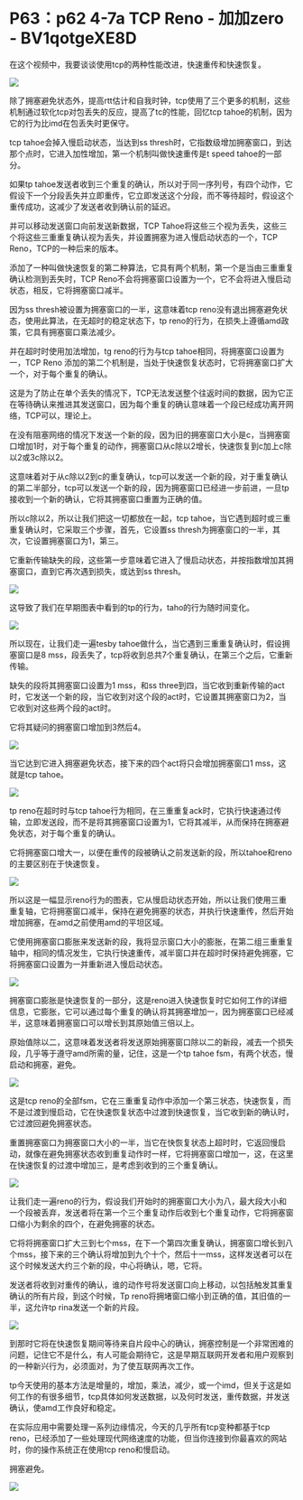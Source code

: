 # P63：p62 4-7a TCP Reno - 加加zero - BV1qotgeXE8D

在这个视频中，我要谈谈使用tcp的两种性能改进，快速重传和快速恢复。

![](img/307c9b4d4eb1c538348f684a1e5495a5_1.png)

除了拥塞避免状态外，提高rtt估计和自我时钟，tcp使用了三个更多的机制，这些机制通过软化tcp对包丢失的反应，提高了tc的性能，回忆tcp tahoe的机制，因为它的行为比imd在包丢失时更保守。

tcp tahoe会掉入慢启动状态，当达到ss thresh时，它指数级增加拥塞窗口，到达那个点时，它进入加性增加，第一个机制叫做快速重传是t speed tahoe的一部分。

如果tp tahoe发送者收到三个重复的确认，所以对于同一序列号，有四个动作，它假设下一个分段丢失并立即重传，它立即发送这个分段，而不等待超时，假设这个重传成功，这减少了发送者收到确认前的延迟。

并可以移动发送窗口向前发送新数据，TCP Tahoe将这些三个视为丢失，这些三个将这些三重重复确认视为丢失，并设置拥塞为进入慢启动状态的一个，TCP Reno，TCP的一种后来的版本。

添加了一种叫做快速恢复的第二种算法，它具有两个机制，第一个是当由三重重复确认检测到丢失时，TCP Reno不会将拥塞窗口设置为一个，它不会将进入慢启动状态，相反，它将拥塞窗口减半。

因为ss thresh被设置为拥塞窗口的一半，这意味着tcp reno没有退出拥塞避免状态，使用此算法，在无超时的稳定状态下，tp reno的行为，在损失上遵循amd政策，它具有拥塞窗口乘法减少。

并在超时时使用加法增加，tg reno的行为与tcp tahoe相同，将拥塞窗口设置为一，TCP Reno 添加的第二个机制是，当处于快速恢复状态时，它将拥塞窗口扩大一个，对于每个重复的确认。

这是为了防止在单个丢失的情况下，TCP无法发送整个往返时间的数据，因为它正在等待确认来推进其发送窗口，因为每个重复的确认意味着一个段已经成功离开网络，TCP可以，理论上。

在没有阻塞网络的情况下发送一个新的段，因为旧的拥塞窗口大小是c，当拥塞窗口增加1时，对于每个重复的动作，拥塞窗口从c除以2增长，快速恢复到c加上c除以2或3c除以2。

这意味着对于从c除以2到c的重复确认，tcp可以发送一个新的段，对于重复确认的第二半部分，tcp可以发送一个新的段，因为拥塞窗口已经进一步前进，一旦tp接收到一个新的确认，它将其拥塞窗口重置为正确的值。

所以c除以2，所以让我们把这一切都放在一起，tcp tahoe，当它遇到超时或三重重复确认时，它采取三个步骤，首先，它设置ss thresh为拥塞窗口的一半，其次，它设置拥塞窗口为1，第三。

它重新传输缺失的段，这些第一步意味着它进入了慢启动状态，并按指数增加其拥塞窗口，直到它再次遇到损失，或达到ss thresh。



![](img/307c9b4d4eb1c538348f684a1e5495a5_3.png)

这导致了我们在早期图表中看到的tp的行为，taho的行为随时间变化。

![](img/307c9b4d4eb1c538348f684a1e5495a5_5.png)

所以现在，让我们走一遍tesby tahoe做什么，当它遇到三重重复确认时，假设拥塞窗口是8 mss，段丢失了，tcp将收到总共7个重复确认，在第三个之后，它重新传输。

缺失的段将其拥塞窗口设置为1 mss，和ss three到四，当它收到重新传输的act时，它发送一个新的段，当它收到对这个段的act时，它设置其拥塞窗口为2，当它收到对这些两个段的act时。

它将其疑问的拥塞窗口增加到3然后4。

![](img/307c9b4d4eb1c538348f684a1e5495a5_7.png)

当它达到它进入拥塞避免状态，接下来的四个act将只会增加拥塞窗口1 mss，这就是tcp tahoe。



![](img/307c9b4d4eb1c538348f684a1e5495a5_9.png)

tp reno在超时时与tcp tahoe行为相同，在三重重复ack时，它执行快速通过传输，立即发送段，而不是将其拥塞窗口设置为1，它将其减半，从而保持在拥塞避免状态，对于每个重复的确认。

它将拥塞窗口增大一，以便在重传的段被确认之前发送新的段，所以tahoe和reno的主要区别在于快速恢复。



![](img/307c9b4d4eb1c538348f684a1e5495a5_11.png)

所以这是一幅显示reno行为的图表，它从慢启动状态开始，所以让我们使用三重重复轴，它将拥塞窗口减半，保持在避免拥塞的状态，并执行快速重传，然后开始增加拥塞，在amd之前使用amd的平坦区域。

它使用拥塞窗口膨胀来发送新的段，我将显示窗口大小的膨胀，在第二组三重重复轴中，相同的情况发生，它执行快速重传，减半窗口并在超时时保持避免拥塞，它将拥塞窗口设置为一并重新进入慢启动状态。



![](img/307c9b4d4eb1c538348f684a1e5495a5_13.png)

拥塞窗口膨胀是快速恢复的一部分，这是reno进入快速恢复时它如何工作的详细信息，它膨胀，它可以通过每个重复的确认将其拥塞增加一，因为拥塞窗口已经减半，这意味着拥塞窗口可以增长到其原始值三倍以上。

原始值除以二，这意味着发送者将发送原始拥塞窗口除以二的新段，减去一个损失段，几乎等于遵守amd所需的量，记住，这是一个tp tahoe fsm，有两个状态，慢启动和拥塞，避免。



![](img/307c9b4d4eb1c538348f684a1e5495a5_15.png)

这是tcp reno的全部fsm，它在三重重复动作中添加一个第三状态，快速恢复，而不是过渡到慢启动，它在快速恢复状态中过渡到快速恢复，当它收到新的确认时，它过渡回避免拥塞状态。

重置拥塞窗口为拥塞窗口大小的一半，当它在快恢复状态上超时时，它返回慢启动，就像在避免拥塞状态收到重复动作时一样，它将拥塞窗口增加一，这，在这里在快速恢复的过渡中增加三，是考虑到收到的三个重复确认。



![](img/307c9b4d4eb1c538348f684a1e5495a5_17.png)

让我们走一遍reno的行为，假设我们开始时的拥塞窗口大小为八，最大段大小和一个段被丢弃，发送者将在第一个三个重复动作后收到七个重复动作，它将拥塞窗口缩小为剩余的四个，在避免拥塞的状态。

它将将拥塞窗口扩大三到七个mss，在下一个第四次重复确认，拥塞窗口增长到八个mss，接下来的三个确认将增加到九个十个，然后十一mss，这样发送者可以在这个时候发送大约三个新的段，中心将确认，嗯，它将。

发送者将收到对重传的确认，谁的动作号将发送窗口向上移动，以包括触发其重复确认的所有片段，到这个时候，Tp reno将拥堵窗口缩小到正确的值，其旧值的一半，这允许tp rina发送一个新的片段。



![](img/307c9b4d4eb1c538348f684a1e5495a5_19.png)

到那时它将在快速恢复期间等待来自片段中心的确认，拥塞控制是一个非常困难的问题，记住它不是什么，有人可能会期待它，这是早期互联网开发者和用户观察到的一种新兴行为，必须面对，为了使互联网再次工作。

tp今天使用的基本方法是增量的，增加，乘法，减少，或一个imd，但关于这是如何工作的有很多细节，tcp具体如何发送数据，以及何时发送，重传数据，并发送确认，使amd工作良好和稳定。

在实际应用中需要处理一系列边缘情况，今天的几乎所有tcp变种都基于tcp reno，已经添加了一些处理现代网络速度的功能，但当你连接到你最喜欢的网站时，你的操作系统正在使用tcp reno和慢启动。

拥塞避免。

![](img/307c9b4d4eb1c538348f684a1e5495a5_21.png)